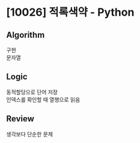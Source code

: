 # [10026] 적록색약 - Python

## Algorithm
구현  
문자열

## Logic
동적할당으로 단어 저장  
인덱스를 확인할 때 열행으로 읽음

## Review
생각보다 단순한 문제
